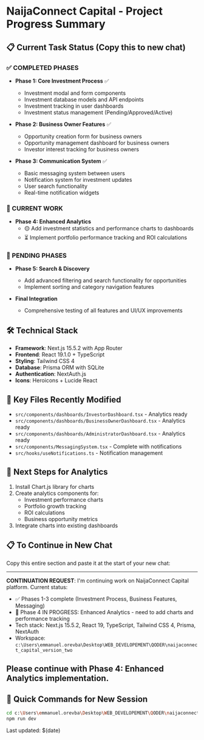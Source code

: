 # NaijaConnect Capital - Project Progress Summary

## 📋 Current Task Status (Copy this to new chat)

### ✅ COMPLETED PHASES

- **Phase 1: Core Investment Process** ✅

  - Investment modal and form components
  - Investment database models and API endpoints
  - Investment tracking in user dashboards
  - Investment status management (Pending/Approved/Active)

- **Phase 2: Business Owner Features** ✅

  - Opportunity creation form for business owners
  - Opportunity management dashboard for business owners
  - Investor interest tracking for business owners

- **Phase 3: Communication System** ✅
  - Basic messaging system between users
  - Notification system for investment updates
  - User search functionality
  - Real-time notification widgets

### 🔄 CURRENT WORK

- **Phase 4: Enhanced Analytics**
  - 🟡 Add investment statistics and performance charts to dashboards
  - ⏳ Implement portfolio performance tracking and ROI calculations

### 📅 PENDING PHASES

- **Phase 5: Search & Discovery**

  - Add advanced filtering and search functionality for opportunities
  - Implement sorting and category navigation features

- **Final Integration**
  - Comprehensive testing of all features and UI/UX improvements

## 🛠️ Technical Stack

- **Framework**: Next.js 15.5.2 with App Router
- **Frontend**: React 19.1.0 + TypeScript
- **Styling**: Tailwind CSS 4
- **Database**: Prisma ORM with SQLite
- **Authentication**: NextAuth.js
- **Icons**: Heroicons + Lucide React

## 📁 Key Files Recently Modified

- `src/components/dashboards/InvestorDashboard.tsx` - Analytics ready
- `src/components/dashboards/BusinessOwnerDashboard.tsx` - Analytics ready
- `src/components/dashboards/AdministratorDashboard.tsx` - Analytics ready
- `src/components/MessagingSystem.tsx` - Complete with notifications
- `src/hooks/useNotifications.ts` - Notification management

## 🎯 Next Steps for Analytics

1. Install Chart.js library for charts
2. Create analytics components for:
   - Investment performance charts
   - Portfolio growth tracking
   - ROI calculations
   - Business opportunity metrics
3. Integrate charts into existing dashboards

## 📋 To Continue in New Chat

Copy this entire section and paste it at the start of your new chat:

---

**CONTINUATION REQUEST**: I'm continuing work on NaijaConnect Capital platform. Current status:

- ✅ Phases 1-3 complete (Investment Process, Business Features, Messaging)
- 🔄 Phase 4 IN PROGRESS: Enhanced Analytics - need to add charts and performance tracking
- Tech stack: Next.js 15.5.2, React 19, TypeScript, Tailwind CSS 4, Prisma, NextAuth
- Workspace: `c:\Users\emmanuel.orevba\Desktop\WEB_DEVELOPEMENT\QODER\naijaconnect_capital_version_two`

## Please continue with Phase 4: Enhanced Analytics implementation.

## 🔗 Quick Commands for New Session

```bash
cd c:\Users\emmanuel.orevba\Desktop\WEB_DEVELOPEMENT\QODER\naijaconnect_capital_version_two
npm run dev
```

Last updated: $(date)
